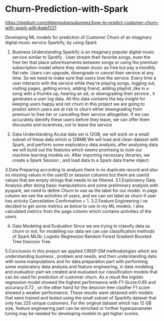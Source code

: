 # Churn-Prediction-with-Spark

https://medium.com/@bengubanudonmez/how-to-predict-customer-churn-with-spark-adfc4aebf221

Developing ML models for prediction of Customer Churn of an imaginary digital music service Sparkify, by using Spark
1. Business Understanding
Sparkify is an imaginary popular digital music service similar to Spotify . User stream their favorite songs, even the free tier that place advertisements between songs or using the premium subscription model where they stream music as free but pay a monthly flat rate.
Users can upgrade, downgrade or cancel their service at any time. So we need to make sure that users love the service.
Every time a user interacts with the service while they’re playing songs, logging out, visiting pages, getting errors, adding friend, adding playlist ,like in a song with a thumbs up, hearing an ad, or downgrading their service , it generates a user log data.
All this data contains the key insight for keeping users happy and not churn
In this project we are going to predict which users are at risk to churn either downgrading from premium to free tier or cancelling their service alltogether.
If we can accurately identify these users before they leave, we can offer them discounts and incentives, not to leave the service

2. Data Understanding
Acutal data set is 12GB, we will work on a small subset of these data which is 128MB
We will load and clean dataset with Spark, and perform some exploratory data analysis, after analysing data we will build out the features which seems promising to train our machine learning models on.
After importing necessary libraries, we create a Spark Session , and load data to a Spark data frame object.

3.Data Preparing
according to analysis there is no duplicate record and also no missing values in the userID or session columns
but there are userId values that are empty strings that needs to be filtered.
3.1.Exploratory Data Analysis
after doing basic manipulations and some preliminary analysis with pyspark, we need to define Churn to use as the label for our model.
in page column we see the activities of users, and we can set label as churn if user has activity Cancellation Confirmation = 1.
3.2.Feature Engineering
I ve decided to get some metrics as below to use in my ML models. I also calculated metrics from the page column which contains activities of the users.

4. Data Modeling and Evaluation
Since we are trying to classify data as churn or not, for modelling our data we can use classification methods of Spark MLlib:
Logistic Regression
Random Forest
Gradient Boosted Tree
Desicion Tree

5.Conclusion
In this project we applied CRISP-DM methodologies which are
understanding business , problem and needs, and then
understanding data with some manipulations and
for data preparation part with performing some exploratory data analysis and feature engineering,
in data modeling and evaluation part we created and evaluated our classification models that can be used for prediction of customer churn.
As a result the logistic regression model showed the highest performance with F1-Score:0.65 and accuracy:0.72 , on the other hand for the desicion tree clasifier F1 score showed a weaker performance.
These results were obtained with models that were trained and tested using the small subset of Sparkify dataset that only has 225 unique customers.
For the original dataset which has 12 GB size, feature engineering part can be enriched or further hyperparameter tuning may be needed for developing models to get higher scores.
